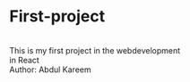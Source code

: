 # First-project
<br>
This is my first project in the webdevelopment<br>
in React<br>
Author: Abdul Kareem
